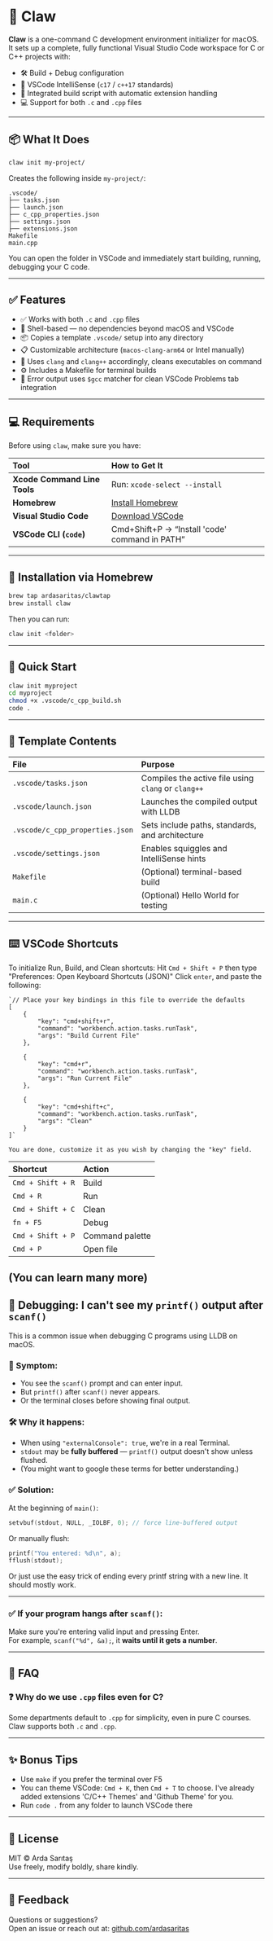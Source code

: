 # 🐾 Claw

**Claw** is a one-command C development environment initializer for macOS.  
It sets up a complete, fully functional Visual Studio Code workspace for C or C++ projects with:

- 🛠 Build + Debug configuration   
- 🧠 VSCode IntelliSense (`c17` / `c++17` standards)  
- 🧪 Integrated build script with automatic extension handling  
- 💻 Support for both `.c` and `.cpp` files  

---

## 📦 What It Does

```bash
claw init my-project/
```

Creates the following inside `my-project/`:

```
.vscode/
├── tasks.json
├── launch.json
├── c_cpp_properties.json
├── settings.json
├── extensions.json
Makefile
main.cpp
```

You can open the folder in VSCode and immediately start building, running, debugging your C code. 

---

## ✅ Features

- ✅ Works with both `.c` and `.cpp` files  
- 🐚 Shell-based — no dependencies beyond macOS and VSCode  
- 📦 Copies a template `.vscode/` setup into any directory  
- 📋 Customizable architecture (`macos-clang-arm64` or Intel manually)  
- 🧹 Uses `clang` and `clang++` accordingly, cleans executables on command  
- ⚙️ Includes a Makefile for terminal builds  
- 🧪 Error output uses `$gcc` matcher for clean VSCode Problems tab integration  

---

## 💻 Requirements

Before using `claw`, make sure you have:

| Tool | How to Get It |
|:-|:-|
| **Xcode Command Line Tools** | Run: `xcode-select --install` |
| **Homebrew** | [Install Homebrew](https://brew.sh) |
| **Visual Studio Code** | [Download VSCode](https://code.visualstudio.com/) |
| **VSCode CLI (`code`)** | Cmd+Shift+P → “Install 'code' command in PATH” |

---

## 🍺 Installation via Homebrew

```bash
brew tap ardasaritas/clawtap
brew install claw
```

Then you can run:

```bash
claw init <folder>
```

---

## 🚀 Quick Start

```bash
claw init myproject
cd myproject
chmod +x .vscode/c_cpp_build.sh
code .
```

---

## 📁 Template Contents

| File | Purpose |
|:-|:-|
| `.vscode/tasks.json` | Compiles the active file using `clang` or `clang++` |
| `.vscode/launch.json` | Launches the compiled output with LLDB |
| `.vscode/c_cpp_properties.json` | Sets include paths, standards, and architecture |
| `.vscode/settings.json` | Enables squiggles and IntelliSense hints |
| `Makefile` | (Optional) terminal-based build |
| `main.c` | (Optional) Hello World for testing |

---

## ⌨️ VSCode Shortcuts

To initialize Run, Build, and Clean shortcuts: 
    Hit `Cmd + Shift + P` then type "Preferences: Open Keyboard Shortcuts (JSON)"
    Click `enter`, and paste the following: 
    
    `// Place your key bindings in this file to override the defaults
    [
        {
            "key": "cmd+shift+r",
            "command": "workbench.action.tasks.runTask",
            "args": "Build Current File"
        },
        
        {
            "key": "cmd+r",
            "command": "workbench.action.tasks.runTask",
            "args": "Run Current File"
        },

        {
            "key": "cmd+shift+c",
            "command": "workbench.action.tasks.runTask",
            "args": "Clean"
        }
    ]`
    
    You are done, customize it as you wish by changing the "key" field. 
    
| Shortcut | Action |
|:-|:-|
| `Cmd + Shift + R` | Build |
| `Cmd + R` | Run |
| `Cmd + Shift + C` | Clean |
| `fn + F5` | Debug |
| `Cmd + Shift + P` | Command palette |
| `Cmd + P` | Open file |

(You can learn many more) 
---

## 🐞 Debugging: I can't see my `printf()` output after `scanf()`

This is a common issue when debugging C programs using LLDB on macOS.

### 🧠 Symptom:
- You see the `scanf()` prompt and can enter input.  
- But `printf()` after `scanf()` never appears.  
- Or the terminal closes before showing final output.

### 🛠 Why it happens:
- When using `"externalConsole": true`, we're in a real Terminal.
- `stdout` may be **fully buffered** — `printf()` output doesn't show unless flushed.
- (You might want to google these terms for better understanding.)

### ✅ Solution:

At the beginning of `main()`:

```c
setvbuf(stdout, NULL, _IOLBF, 0); // force line-buffered output
```

Or manually flush:

```c
printf("You entered: %d\n", a);
fflush(stdout);
```

Or just use the easy trick of ending every printf string with a new line. It should mostly work. 

---

### ✅ If your program hangs after `scanf()`:
Make sure you're entering valid input and pressing Enter.  
For example, `scanf("%d", &a);`, it **waits until it gets a number**.

---

## 🎯 FAQ

### ❓ Why do we use `.cpp` files even for C?
Some departments default to `.cpp` for simplicity, even in pure C courses.  
Claw supports both `.c` and `.cpp`.

---

## ✨ Bonus Tips

- Use `make` if you prefer the terminal over F5
- You can theme VSCode: `Cmd + K`, then `Cmd + T` to choose.
  I've already added extensions 'C/C++ Themes' and 'Github Theme' for you. 
- Run `code .` from any folder to launch VSCode there

---

## 📜 License

MIT © Arda Sarıtaş  
Use freely, modify boldly, share kindly.

---

## 💬 Feedback

Questions or suggestions?  
Open an issue or reach out at: [github.com/ardasaritas](https://github.com/ardasaritas)
